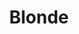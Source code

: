 ---
title: Blonde
crosslinks:
- nsfw
- myult1mateischarging
- FlashingGirls
- SamanthaRone
- BustyPetite
- stockings
- whynotasource
- H2Ogirls
- naturalB3
- RomeeStrijd
- Beth_Lily
---
